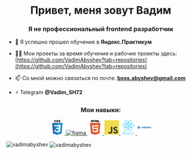 <h1 align="center">Привет, меня зовут Вадим</h1>
<h3 align="center">Я не профессиональный frontend разработчик</h3>


- 🌱 Я успешно прошел обучение в **Яндекс.Практикум**

- 👨‍💻 Мои проекты за время обучения и рабочие проекты здесь: [https://github.com/VadimAbyshev?tab=repositories](https://github.com/VadimAbyshev?tab=repositories)

- 📫 Со мной можно связаться по почте: **boss.abyshev@gmail.com**

- ⚡ Telegram **@Vadim_SH72**


<p align="center">
</p>

<h3 align="center">Мои навыки:</h3>
<p align="center"> <a href="https://www.w3schools.com/css/" target="_blank" rel="noreferrer"> <img src="https://raw.githubusercontent.com/devicons/devicon/master/icons/css3/css3-original-wordmark.svg" alt="css3" width="40" height="40"/> </a> <a href="https://www.figma.com/" target="_blank" rel="noreferrer"> <img src="https://www.vectorlogo.zone/logos/figma/figma-icon.svg" alt="figma" width="40" height="40"/> </a> <a href="https://www.w3.org/html/" target="_blank" rel="noreferrer"> <img src="https://raw.githubusercontent.com/devicons/devicon/master/icons/html5/html5-original-wordmark.svg" alt="html5" width="40" height="40"/> </a> <a href="https://developer.mozilla.org/en-US/docs/Web/JavaScript" target="_blank" rel="noreferrer"> <img src="https://raw.githubusercontent.com/devicons/devicon/master/icons/javascript/javascript-original.svg" alt="javascript" width="40" height="40"/> </a> <a href="https://reactjs.org/" target="_blank" rel="noreferrer"> <img src="https://raw.githubusercontent.com/devicons/devicon/master/icons/react/react-original-wordmark.svg" alt="react" width="40" height="40"/> </a> <a href="https://webpack.js.org" target="_blank" rel="noreferrer"> <img src="https://raw.githubusercontent.com/devicons/devicon/d00d0969292a6569d45b06d3f350f463a0107b0d/icons/webpack/webpack-original-wordmark.svg" alt="webpack" width="40" height="40"/> </a> </p>

<p><img align="left" src="https://github-readme-stats.vercel.app/api/top-langs?username=vadimabyshev&show_icons=true&locale=en&layout=compact" alt="vadimabyshev" /></p>

<p>&nbsp;<img align="center" src="https://github-readme-stats.vercel.app/api?username=vadimabyshev&show_icons=true&locale=en" alt="vadimabyshev" /></p>
